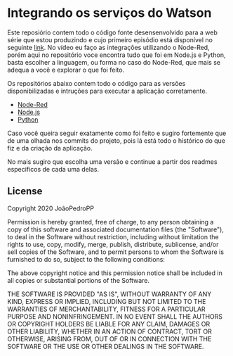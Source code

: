 # Integrando os serviços do Watson

Este reposiório contem todo o código fonte desensenvolvido para a web série que estou produzindo e cujo primeiro episódio está disponível no seguinte [link](https://youtu.be/BIYwg9uKyQ8). No vídeo eu faço as integrações utilizando o Node-Red, porém aqui no repositório voce encontra tudo que foi em Node.js e Python, basta escolher a linguagem, ou forma no caso do Node-Red, que mais se adequa a você e explorar o que foi feito.

Os repositórios abaixo contem todo o código para as versões disponibilizadas e intruções para executar a aplicação corretamente.

- [Node-Red](./node-red/)
- [Node.js](./node/)
- [Python](./python)

Caso você queira seguir exatamente como foi feito e sugiro fortemente que de uma olhada nos commits do projeto, pois lá está todo o histórico do que fiz e da criação da aplicação.

No mais sugiro que escolha uma versão e continue a partir dos readmes especificos de cada uma delas.

## License

Copyright 2020 JoãoPedroPP

Permission is hereby granted, free of charge, to any person obtaining a copy of this software and associated documentation files (the "Software"), to deal in the Software without restriction, including without limitation the rights to use, copy, modify, merge, publish, distribute, sublicense, and/or sell copies of the Software, and to permit persons to whom the Software is furnished to do so, subject to the following conditions:

The above copyright notice and this permission notice shall be included in all copies or substantial portions of the Software.

THE SOFTWARE IS PROVIDED "AS IS", WITHOUT WARRANTY OF ANY KIND, EXPRESS OR IMPLIED, INCLUDING BUT NOT LIMITED TO THE WARRANTIES OF MERCHANTABILITY, FITNESS FOR A PARTICULAR PURPOSE AND NONINFRINGEMENT. IN NO EVENT SHALL THE AUTHORS OR COPYRIGHT HOLDERS BE LIABLE FOR ANY CLAIM, DAMAGES OR OTHER LIABILITY, WHETHER IN AN ACTION OF CONTRACT, TORT OR OTHERWISE, ARISING FROM, OUT OF OR IN CONNECTION WITH THE SOFTWARE OR THE USE OR OTHER DEALINGS IN THE SOFTWARE.